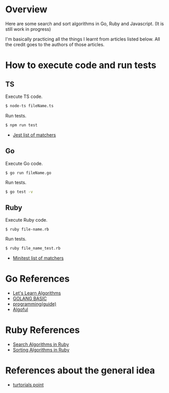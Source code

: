 # Overview

Here are some search and sort algorithms in Go, Ruby and Javascript. (It is still work in progress)

I'm basically practicing all the things I learnt from articles listed below.
All the credit goes to the authors of those articles.

# How to execute code and run tests

## TS

Execute TS code.

```bash
$ node-ts fileName.ts
```

Run tests.

```bash
$ npm run test
```

- [Jest list of matchers](https://jestjs.io/docs/en/expect)

## Go

Execute Go code.

```
$ go run fileName.go
```

Run tests.

```bash
$ go test -v
```

## Ruby

Execute Ruby code.

```
$ ruby file-name.rb
```

Run tests.

```bash
$ ruby file_name_test.rb
```

- [Minitest list of matchers](http://www.mattsears.com/articles/2011/12/10/minitest-quick-reference/)

# Go References

- [Let's Learn Algorithms](https://www.calhoun.io/lets-learn-algorithms/)
- [GOLANG BASIC](http://www.golangprograms.com/)
- [programming(guide)](https://programming.guide/go/binary-search.html)
- [Algoful](http://algoful.com/)

# Ruby References

- [Search Algorithms in Ruby](https://medium.com/@limichelle21/search-algorithms-in-ruby-c3b8c9b70451)
- [Sorting Algorithms in Ruby](https://medium.com/@limichelle21/read-it-learn-it-build-it-sorting-algorithms-in-ruby-ead04b04baa6)

# References about the general idea

- [turtorials point](https://www.tutorialspoint.com/data_structures_algorithms/)
